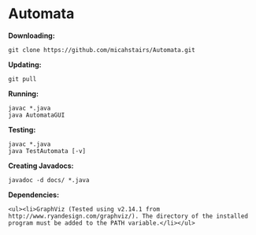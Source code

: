 # Automata

<b>Downloading:</b>

    git clone https://github.com/micahstairs/Automata.git
    
<b>Updating:</b>

    git pull

<b>Running:</b>

    javac *.java
    java AutomataGUI

<b>Testing:</b>

    javac *.java
    java TestAutomata [-v]
   
<b>Creating Javadocs:</b>

    javadoc -d docs/ *.java

<b>Dependencies:</b>

    <ul><li>GraphViz (Tested using v2.14.1 from http://www.ryandesign.com/graphviz/). The directory of the installed program must be added to the PATH variable.</li></ul>
